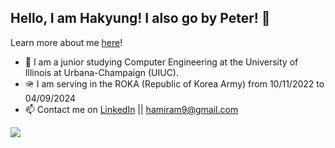 ## Hello, I am Hakyung! I also go by Peter! 👋

Learn more about me [here](https://portfolio-hakyung4.vercel.app)!

- 🏫 I am a junior studying Computer Engineering at the University of Illinois at Urbana-Champaign (UIUC). 
- 🪖 I am serving in the ROKA (Republic of Korea Army) from 10/11/2022 to 04/09/2024
- 📫 Contact me on [LinkedIn](https://www.linkedin.com/in/hakyung-peter-yun-3204061b8/) || [hamiram9@gmail.com](mailto:hamiram9@gmail.com)

[![](https://visitcount.itsvg.in/api?id=hackrmomo&icon=2&color=0)](https://visitcount.itsvg.in)
